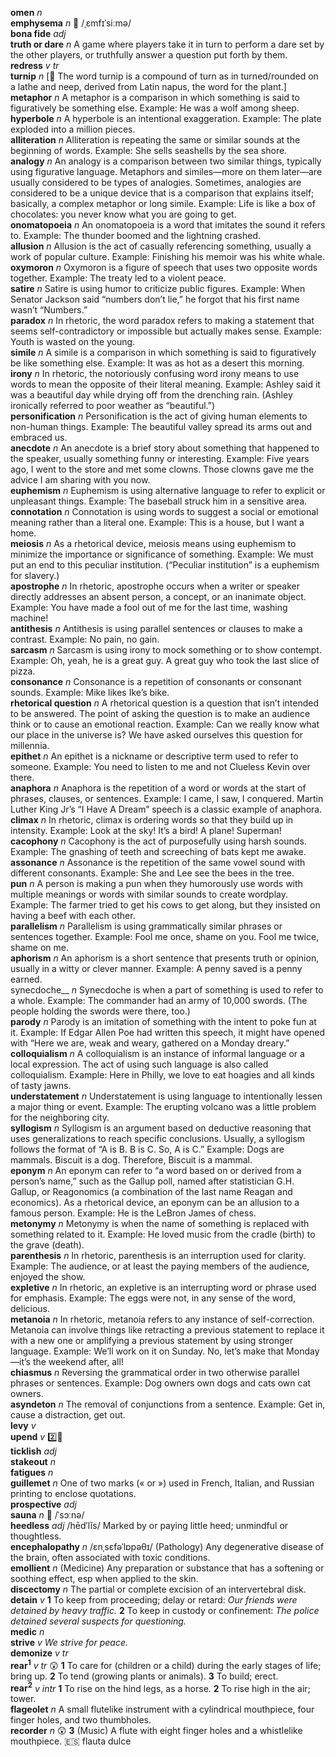 __omen__ _n_  
__emphysema__ _n_ :mega: /ˌɛmfɪˈsiːmə/  
__bona fide__ _adj_  
__truth or dare__ _n_ A game where players take it in turn to perform a dare set by the other players, or truthfully answer a question put forth by them.  
__redress__ _v tr_  
__turnip__ _n_ [:scroll: The word turnip is a compound of turn as in turned/rounded on a lathe and neep, derived from Latin napus, the word for the plant.]  
__metaphor__ _n_ A metaphor is a comparison in which something is said to figuratively be something else. Example: He was a wolf among sheep.  
__hyperbole__ _n_ A hyperbole is an intentional exaggeration. Example: The plate exploded into a million pieces.  
__alliteration__ _n_ Alliteration is repeating the same or similar sounds at the beginning of words. Example: She sells seashells by the sea shore.  
__analogy__ _n_ An analogy is a comparison between two similar things, typically using figurative language. Metaphors and similes—more on them later—are usually considered to be types of analogies. Sometimes, analogies are considered to be a unique device that is a comparison that explains itself; basically, a complex metaphor or long simile. Example: Life is like a box of chocolates: you never know what you are going to get.  
__onomatopoeia__ _n_ An onomatopoeia is a word that imitates the sound it refers to. Example: The thunder boomed and the lightning crashed.  
__allusion__ _n_ Allusion is the act of casually referencing something, usually a work of popular culture. Example: Finishing his memoir was his white whale.  
__oxymoron__ _n_ Oxymoron is a figure of speech that uses two opposite words together. Example: The treaty led to a violent peace.  
__satire__ _n_ Satire is using humor to criticize public figures. Example: When Senator Jackson said “numbers don’t lie,” he forgot that his first name wasn’t “Numbers.”  
__paradox__ _n_ In rhetoric, the word paradox refers to making a statement that seems self-contradictory or impossible but actually makes sense. Example: Youth is wasted on the young.  
__simile__ _n_ A simile is a comparison in which something is said to figuratively be like something else. Example: It was as hot as a desert this morning.  
__irony__ _n_ In rhetoric, the notoriously confusing word irony means to use words to mean the opposite of their literal meaning. Example: Ashley said it was a beautiful day while drying off from the drenching rain. (Ashley ironically referred to poor weather as “beautiful.”)  
__personification__ _n_ Personification is the act of giving human elements to non-human things. Example: The beautiful valley spread its arms out and embraced us.  
__anecdote__ _n_ An anecdote is a brief story about something that happened to the speaker, usually something funny or interesting. Example: Five years ago, I went to the store and met some clowns. Those clowns gave me the advice I am sharing with you now.  
__euphemism__ _n_ Euphemism is using alternative language to refer to explicit or unpleasant things. Example: The baseball struck him in a sensitive area.  
__connotation__ _n_ Connotation is using words to suggest a social or emotional meaning rather than a literal one. Example: This is a house, but I want a home.  
__meiosis__ _n_ As a rhetorical device, meiosis means using euphemism to minimize the importance or significance of something. Example: We must put an end to this peculiar institution. (“Peculiar institution” is a euphemism for slavery.)  
__apostrophe__ _n_ In rhetoric, apostrophe occurs when a writer or speaker directly addresses an absent person, a concept, or an inanimate object. Example: You have made a fool out of me for the last time, washing machine!  
__antithesis__ _n_ Antithesis is using parallel sentences or clauses to make a contrast. Example: No pain, no gain.  
__sarcasm__ _n_ Sarcasm is using irony to mock something or to show contempt. Example: Oh, yeah, he is a great guy. A great guy who took the last slice of pizza.  
__consonance__ _n_ Consonance is a repetition of consonants or consonant sounds. Example: Mike likes Ike’s bike.  
__rhetorical question__ _n_ A rhetorical question is a question that isn’t intended to be answered. The point of asking the question is to make an audience think or to cause an emotional reaction. Example: Can we really know what our place in the universe is? We have asked ourselves this question for millennia.  
__epithet__ _n_ An epithet is a nickname or descriptive term used to refer to someone. Example: You need to listen to me and not Clueless Kevin over there.  
__anaphora__ _n_ Anaphora is the repetition of a word or words at the start of phrases, clauses, or sentences. Example: I came, I saw, I conquered. Martin Luther King Jr’s “I Have A Dream” speech is a classic example of anaphora.  
__climax__ _n_ In rhetoric, climax is ordering words so that they build up in intensity. Example: Look at the sky! It’s a bird! A plane! Superman!  
__cacophony__ _n_ Cacophony is the act of purposefully using harsh sounds. Example: The gnashing of teeth and screeching of bats kept me awake.  
__assonance__ _n_ Assonance is the repetition of the same vowel sound with different consonants. Example: She and Lee see the bees in the tree.  
__pun__ _n_ A person is making a pun when they humorously use words with multiple meanings or words with similar sounds to create wordplay. Example: The farmer tried to get his cows to get along, but they insisted on having a beef with each other.  
__parallelism__ _n_ Parallelism is using grammatically similar phrases or sentences together. Example: Fool me once, shame on you. Fool me twice, shame on me.  
__aphorism__ _n_ An aphorism is a short sentence that presents truth or opinion, usually in a witty or clever manner. Example: A penny saved is a penny earned.  
synecdoche__ _n_ Synecdoche is when a part of something is used to refer to a whole. Example: The commander had an army of 10,000 swords. (The people holding the swords were there, too.)  
__parody__ _n_ Parody is an imitation of something with the intent to poke fun at it. Example: If Edgar Allen Poe had written this speech, it might have opened with “Here we are, weak and weary, gathered on a Monday dreary.”  
__colloquialism__ _n_ A colloquialism is an instance of informal language or a local expression. The act of using such language is also called colloquialism. Example: Here in Philly, we love to eat hoagies and all kinds of tasty jawns.  
__understatement__ _n_ Understatement is using language to intentionally lessen a major thing or event. Example: The erupting volcano was a little problem for the neighboring city.  
__syllogism__ _n_ Syllogism is an argument based on deductive reasoning that uses generalizations to reach specific conclusions. Usually, a syllogism follows the format of “A is B. B is C. So, A is C.” Example: Dogs are mammals. Biscuit is a dog. Therefore, Biscuit is a mammal.  
__eponym__ _n_ An eponym can refer to “a word based on or derived from a person’s name,” such as the Gallup poll, named after statistician G.H. Gallup, or Reagonomics (a combination of the last name Reagan and economics). As a rhetorical device, an eponym can be an allusion to a famous person. Example: He is the LeBron James of chess.  
__metonymy__ _n_ Metonymy is when the name of something is replaced with something related to it. Example: He loved music from the cradle (birth) to the grave (death).  
__parenthesis__ _n_ In rhetoric, parenthesis is an interruption used for clarity. Example: The audience, or at least the paying members of the audience, enjoyed the show.  
__expletive__ _n_ In rhetoric, an expletive is an interrupting word or phrase used for emphasis. Example: The eggs were not, in any sense of the word, delicious.  
__metanoia__ _n_ In rhetoric, metanoia refers to any instance of self-correction. Metanoia can involve things like retracting a previous statement to replace it with a new one or amplifying a previous statement by using stronger language. Example: We’ll work on it on Sunday. No, let’s make that Monday—it’s the weekend after, all!  
__chiasmus__ _n_ Reversing the grammatical order in two otherwise parallel phrases or sentences. Example: Dog owners own dogs and cats own cat owners.  
__asyndeton__ _n_ The removal of conjunctions from a sentence. Example: Get in, cause a distraction, get out.  
__levy__ _v_  
__upend__ _v_ :two::hammer:  
__ticklish__ _adj_  
__stakeout__ _n_  
__fatigues__ _n_  
__guillemet__ _n_ One of two marks (« or ») used in French, Italian, and Russian printing to enclose quotations.  
__prospective__ _adj_  
__sauna__ _n_ :mega: /ˈsɔːnə/  
__heedless__ _adj_ /hēd′lĭs/ Marked by or paying little heed; unmindful or thoughtless.  
__encephalopathy__ _n_ /ɛnˌsɛfəˈlɒpəθɪ/ (Pathology) Any degenerative disease of the brain, often associated with toxic conditions.  
__emollient__ _n_ (Medicine) Any preparation or substance that has a softening or soothing effect, esp when applied to the skin.  
__discectomy__ _n_ The partial or complete excision of an intervertebral disk.  
__detain__ _v_ __1__ To keep from proceeding; delay or retard: _Our friends were detained by heavy traffic._ __2__ To keep in custody or confinement: _The police detained several suspects for questioning._  
__medic__ _n_  
__strive__ _v_ _We strive for peace._  
__demonize__ _v tr_  
__rear<sup>1</sup>__ _v tr_ :astonished: __1__ To care for (children or a child) during the early stages of life; bring up. __2__ To tend (growing plants or animals). __3__ To build; erect.  
__rear<sup>2</sup>__ _v intr_ __1__ To rise on the hind legs, as a horse. __2__ To rise high in the air; tower.  
__flageolet__ _n_ A small flutelike instrument with a cylindrical mouthpiece, four finger holes, and two thumbholes.  
__recorder__ _n_ :astonished: __3__ (Music) A flute with eight finger holes and a whistlelike mouthpiece. :es: flauta dulce  
